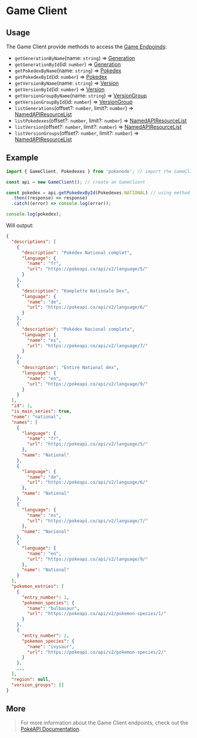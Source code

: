 # Game Client

## Usage

The Game Client provide methods to access the [Game Endpoinds](https://pokeapi.co/docs/v2#games-section):

- `getGenerationByName`(name: `string`) => [Generation](/game-typings?id=generation)
- `getGenerationById`(id: `number`) => [Generation](/game-typings?id=generation)
- `getPokedexByName`(name: `string`) => [Pokedex](/game-typings?id=pokedex)
- `getPokedexById`(id: `number`) => [Pokedex](/game-typings?id=pokedex)
- `getVersionByName`(name: `string`) => [Version](/game-typings?id=version)
- `getVersionById`(id: `number`) => [Version](/game-typings?id=version)
- `getVersionGroupByName`(name: `string`) => [VersionGroup](/game-typings?id=version-group)
- `getVersionGroupById`(id: `number`) => [VersionGroup](/game-typings?id=version-group)
- `listGenerations`(offset?: `number`, limit?: `number`) => [NamedAPIResourceList](/common-typings?id=named-api-resource-list)
- `listPokedexes`(offset?: `number`, limit?: `number`) => [NamedAPIResourceList](/common-typings?id=named-api-resource-list)
- `listVersion`(offset?: `number`, limit?: `number`) => [NamedAPIResourceList](/common-typings?id=named-api-resource-list)
- `listVersionGroups`(offset?: `number`, limit?: `number`) => [NamedAPIResourceList](/common-typings?id=named-api-resource-list)

## Example

```js
import { GameClient, Pokedexes } from 'pokenode'; // import the GameClient (Pokedexes enum is fully optional)

const api = new GameClient(); // create an GameClient

const pokedex = api.getPokedexById(Pokedexes.NATIONAL) // using method getPokedexById()
  .then((response) => response)
  .catch((error) => console.log(error));

console.log(pokedex);
```

Will output:

```json
{
  "descriptions": [
    {
      "description": "Pokédex National complet",
      "language": {
        "name": "fr",
        "url": "https://pokeapi.co/api/v2/language/5/"
      }
    },
    {
      "description": "Komplette Nationale Dex",
      "language": {
        "name": "de",
        "url": "https://pokeapi.co/api/v2/language/6/"
      }
    },
    {
      "description": "Pokédex Nacional completa",
      "language": {
        "name": "es",
        "url": "https://pokeapi.co/api/v2/language/7/"
      }
    },
    {
      "description": "Entire National dex",
      "language": {
        "name": "en",
        "url": "https://pokeapi.co/api/v2/language/9/"
      }
    }
  ],
  "id": 1,
  "is_main_series": true,
  "name": "national",
  "names": [
    {
      "language": {
        "name": "fr",
        "url": "https://pokeapi.co/api/v2/language/5/"
      },
      "name": "National"
    },
    {
      "language": {
        "name": "de",
        "url": "https://pokeapi.co/api/v2/language/6/"
      },
      "name": "National"
    },
    {
      "language": {
        "name": "es",
        "url": "https://pokeapi.co/api/v2/language/7/"
      },
      "name": "Nacional"
    },
    {
      "language": {
        "name": "en",
        "url": "https://pokeapi.co/api/v2/language/9/"
      },
      "name": "National"
    }
  ],
  "pokemon_entries": [
    {
      "entry_number": 1,
      "pokemon_species": {
        "name": "bulbasaur",
        "url": "https://pokeapi.co/api/v2/pokemon-species/1/"
      }
    },
    {
      "entry_number": 2,
      "pokemon_species": {
        "name": "ivysaur",
        "url": "https://pokeapi.co/api/v2/pokemon-species/2/"
      }
    },
    ...
  ],
  "region": null,
  "version_groups": []
}
```

## More

> For more information about the Game Client endpoints, check out the [PokéAPI Documentation](https://pokeapi.co/docs/v2#games-section).
